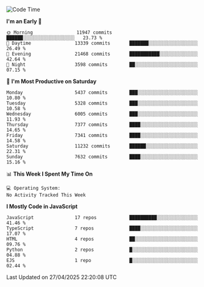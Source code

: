 <!--START_SECTION:waka-->
![Code Time](http://img.shields.io/badge/Code%20Time-3%2C498%20hrs%2059%20mins-blue)

**I'm an Early 🐤** 

```text
🌞 Morning                11947 commits       ██████░░░░░░░░░░░░░░░░░░░   23.73 % 
🌆 Daytime                13339 commits       ███████░░░░░░░░░░░░░░░░░░   26.49 % 
🌃 Evening                21468 commits       ███████████░░░░░░░░░░░░░░   42.64 % 
🌙 Night                  3598 commits        ██░░░░░░░░░░░░░░░░░░░░░░░   07.15 % 
```
📅 **I'm Most Productive on Saturday** 

```text
Monday                   5437 commits        ███░░░░░░░░░░░░░░░░░░░░░░   10.80 % 
Tuesday                  5328 commits        ███░░░░░░░░░░░░░░░░░░░░░░   10.58 % 
Wednesday                6005 commits        ███░░░░░░░░░░░░░░░░░░░░░░   11.93 % 
Thursday                 7377 commits        ████░░░░░░░░░░░░░░░░░░░░░   14.65 % 
Friday                   7341 commits        ████░░░░░░░░░░░░░░░░░░░░░   14.58 % 
Saturday                 11232 commits       ██████░░░░░░░░░░░░░░░░░░░   22.31 % 
Sunday                   7632 commits        ████░░░░░░░░░░░░░░░░░░░░░   15.16 % 
```


📊 **This Week I Spent My Time On** 

```text
💻 Operating System: 
No Activity Tracked This Week
```

**I Mostly Code in JavaScript** 

```text
JavaScript               17 repos            ██████████░░░░░░░░░░░░░░░   41.46 % 
TypeScript               7 repos             ████░░░░░░░░░░░░░░░░░░░░░   17.07 % 
HTML                     4 repos             ██░░░░░░░░░░░░░░░░░░░░░░░   09.76 % 
Python                   2 repos             █░░░░░░░░░░░░░░░░░░░░░░░░   04.88 % 
EJS                      1 repo              █░░░░░░░░░░░░░░░░░░░░░░░░   02.44 % 
```




 Last Updated on 27/04/2025 22:20:08 UTC
<!--END_SECTION:waka-->

<!--
**likaiqiang/likaiqiang** is a ✨ _special_ ✨ repository because its `README.md` (this file) appears on your GitHub profile.

Here are some ideas to get you started:

- 🔭 I’m currently working on ...
- 🌱 I’m currently learning ...
- 👯 I’m looking to collaborate on ...
- 🤔 I’m looking for help with ...
- 💬 Ask me about ...
- 📫 How to reach me: ...
- 😄 Pronouns: ...
- ⚡ Fun fact: ...
-->
